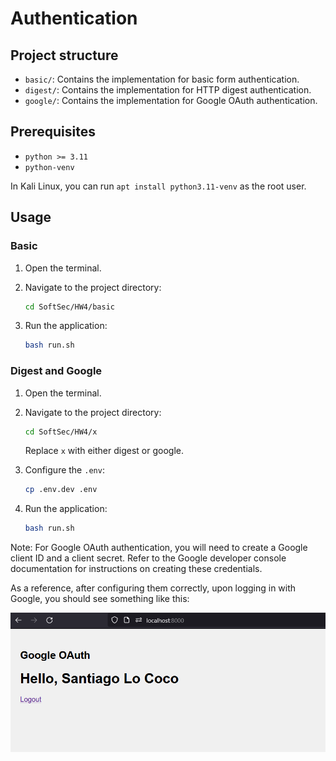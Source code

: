 # Authentication

## Project structure

- `basic/`: Contains the implementation for basic form authentication.
- `digest/`: Contains the implementation for HTTP digest authentication.
- `google/`: Contains the implementation for Google OAuth authentication.

## Prerequisites

- `python >= 3.11`
- `python-venv`

In Kali Linux, you can run `apt install python3.11-venv` as the root user.

## Usage

### Basic

1. Open the terminal.

2. Navigate to the project directory:

   ```bash
   cd SoftSec/HW4/basic
   ```

3. Run the application:

   ```bash
   bash run.sh
   ```

### Digest and Google

1. Open the terminal.

2. Navigate to the project directory:

   ```bash
   cd SoftSec/HW4/x
   ```

   Replace `x` with either digest or google.

3. Configure the `.env`:

   ```bash
   cp .env.dev .env
   ```

3. Run the application:

   ```bash
   bash run.sh
   ```

Note: For Google OAuth authentication, you will need to create a Google client ID and a client secret. Refer to the Google developer console documentation for instructions on creating these credentials.

As a reference, after configuring them correctly, upon logging in with Google, you should see something like this:

![image](images/1.png)
